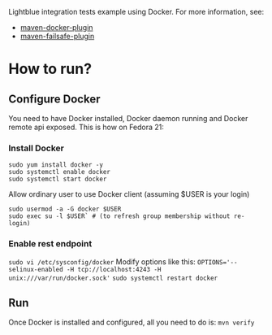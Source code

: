 Lightblue integration tests example using Docker. For more information, see:
* [maven-docker-plugin](https://github.com/rhuss/docker-maven-plugin)
* [maven-failsafe-plugin](http://maven.apache.org/surefire/maven-failsafe-plugin/)

# How to run?
## Configure Docker
You need to have Docker installed, Docker daemon running and Docker remote api exposed. This is how on Fedora 21:
### Install Docker
```
sudo yum install docker -y
sudo systemctl enable docker
sudo systemctl start docker
```
Allow ordinary user to use Docker client (assuming $USER is your login)
```
sudo usermod -a -G docker $USER
sudo exec su -l $USER` # (to refresh group membership without re-login)
```
### Enable rest endpoint
`sudo vi /etc/sysconfig/docker`
Modify options like this: `OPTIONS='--selinux-enabled -H tcp://localhost:4243 -H unix:///var/run/docker.sock'`
`sudo systemctl restart docker`

## Run
Once Docker is installed and configured, all you need to do is:
`mvn verify`